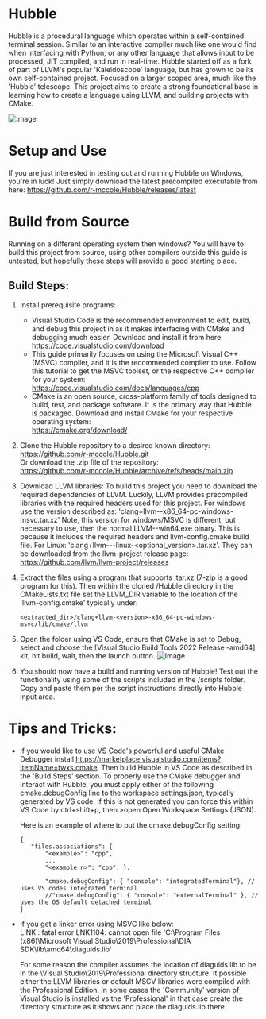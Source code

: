 # Hubble
Hubble is a procedural language which operates within a self-contained terminal session. Similar to an interactive compiler much like one would find when interfacing with Python, or any other language that allows input to be processed, JIT compiled, and run in real-time. Hubble started off as a fork of part of LLVM's popular 'Kaleidoscope' language, but has grown to be its own self-contained project. Focused on a larger scoped area, much like the 'Hubble' telescope. This project aims to create a strong foundational base in learning how to create a language using LLVM, and building projects with CMake.

![image](https://github.com/r-mccole/Hubble/assets/18635735/14728ece-f66d-491c-a02e-54aaf6c39725)


# Setup and Use
If you are just interested in testing out and running Hubble on Windows, you're in luck! Just simply download the latest precompiled executable from here: https://github.com/r-mccole/Hubble/releases/latest

# Build from Source
Running on a different operating system then windows? You will have to build this project from source, using other compilers outside this guide is untested, but hopefully these steps will provide a good starting place. 

## Build Steps:
1. Install prerequisite programs:
    * Visual Studio Code is the recommended environment to edit, build, and debug this project in as it makes interfacing with CMake and debugging much easier. Download and install it from here:\
      https://code.visualstudio.com/download
    * This guide primarily focuses on using the Microsoft Visual C++ (MSVC) compiler, and it is the recommended compiler to use. Follow this tutorial to get the MSVC toolset, or the respective C++ compiler for your system:\
      https://code.visualstudio.com/docs/languages/cpp
    * CMake is an open source, cross-platform family of tools designed to build, test, and package software. It is the primary way that Hubble is packaged. Download and install CMake for your respective operating system:\
      https://cmake.org/download/

3. Clone the Hubble repository to a desired known directory:\
https://github.com/r-mccole/Hubble.git \
  Or download the .zip file of the repository: \
  https://github.com/r-mccole/Hubble/archive/refs/heads/main.zip

3. Download LLVM libraries: To build this project you need to download the required dependencies of LLVM. Luckily, LLVM provides precompiled libraries with the required headers used for this project. For windows use the version described as: 'clang+llvm-<version>-x86_64-pc-windows-msvc.tar.xz' Note, this version for windows/MSVC is different, but necessary to use, then the normal LLVM-<version>-win64.exe binary. This is because it includes the required headers and llvm-config.cmake build file. For Linux: 'clang+llvm-<version>-<architecture>-linux-<optional_version>.tar.xz'. They can be downloaded from the llvm-project release page:\
https://github.com/llvm/llvm-project/releases

4. Extract the files using a program that supports .tar.xz (7-zip is a good program for this). Then within the cloned /Hubble directory in the CMakeLists.txt file set the LLVM_DIR variable to the location of the 'llvm-config.cmake' typically under:
   ```
   <extracted_dir>/clang+llvm-<version>-x86_64-pc-windows-msvc/lib/cmake/llvm
   ```
5. Open the folder using VS Code, ensure that CMake is set to Debug, select and choose the [Visual Studio Build Tools 2022 Release -amd64] kit, hit build, wait, then the launch button. 
![image](https://github.com/r-mccole/Hubble/assets/18635735/7ad11c53-2c7b-4de6-9c78-7970451319ec)


6. You should now have a build and running version of Hubble! Test out the functionality using some of the scripts included in the /scripts folder. Copy and paste them per the script instructions directly into Hubble input area. 

# Tips and Tricks:
* If you would like to use VS Code's powerful and useful CMake Debugger install https://marketplace.visualstudio.com/items?itemName=twxs.cmake. Then build Hubble in VS Code as described in the 'Build Steps' section. To properly use the CMake debugger and interact with Hubble, you must apply either of the following cmake.debugConfig line to the workspace settings.json, typically generated by VS code. If this is not generated you can force this within VS Code by ctrl+shift+p, then >open Open Workspace Settings (JSON).

  Here is an example of where to put the cmake.debugConfig setting:
	```
	{
	   "files.associations": {
		   "<example>": "cpp",
		   ... 
		   "<example n>": "cpp", },
 
		   "cmake.debugConfig": { "console": "integratedTerminal"}, // uses VS codes integrated terminal 
		   //"cmake.debugConfig": { "console": "externalTerminal" }, // uses the OS default detached terminal 
	}
	```

* If you get a linker error using MSVC like below:\
  LINK : fatal error LNK1104: cannot open file 'C:\Program Files (x86)\Microsoft Visual Studio\2019\Professional\DIA SDK\lib\amd64\diaguids.lib' 

  For some reason the compiler assumes the location of diaguids.lib to be in the \Visual Studio\2019\Professional directory structure. It possible either the LLVM libraries or default MSCV libraries were compiled with the Professional Edition. In some cases the 'Community' version of Visual Studio is installed vs the 'Professional' in that case create the directory structure as it shows and place the diaguids.lib there. 
